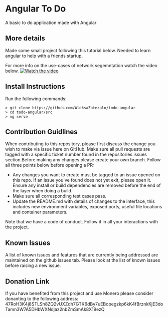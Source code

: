# Angular To Do
A basic to do application made with Angular

## More details
Made some small project following this tutorial below. Needed to learn angular to help with a friends startup. 

For more info on the use-cases of network segemntation watch the video below.
[![Watch the video](https://img.youtube.com/vi/pLKVa1l7KMs/maxresdefault.jpg)](https://youtu.be/pLKVa1l7KMs)

## Install Instructions
Run the following commands:
```
> git clone https://github.com/AleksaZatezalo/todo-angular
> cd todo-angular/src
> ng serve
```
## Contribution Guidlines
When contributing to this repository, please first discuss the change you wish to make via issue here on GitHub. Make sure all pull requests are tagged with a specific ticket number found in the repositories issues section.Before making any changes please create your own branch. Follow all three points below before opening a PR:

* Any changes you want to create must be tagged to an issue opened on this repo. If an issue you've found does not yet exit, please open it. Ensure any install or build dependencies are removed before the end of the layer when doing a build.
* Make sure all corresponding test cases pass.
* Update the README.md with details of changes to the interface, this includes new environment variables, exposed ports, useful file locations and container parameters.

Note that we have a code of conduct. Follow it in all your interactions with the project.

## Known Issues
A list of known issues and features that are currently being addressed are maintained on the github issues tab. Please look at the list of known issues before raising a new issue.

## Donation Link
If you have benefited from this project and use Monero please consider donanting to the following address: 47RoH3K4j8STLSh8ZQ2vUXZdh7GTK6dBy7uEBopegzkp6kK4fBrznkKjE3doTamn3W7A5DHbWXNdjaz2nbZmSmAk8X19ezQ
